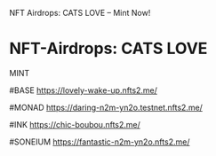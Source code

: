 NFT Airdrops: CATS LOVE – Mint Now!

# NFT-Airdrops: CATS LOVE
MINT

#BASE
https://lovely-wake-up.nfts2.me/

#MONAD
https://daring-n2m-yn2o.testnet.nfts2.me/

#INK
https://chic-boubou.nfts2.me/

#SONEIUM
https://fantastic-n2m-yn2o.nfts2.me/
